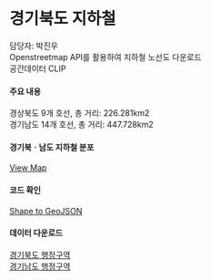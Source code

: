 # 경기북도 지하철

담당자: 박진우<br>
Openstreetmap API를 활용하여 지하철 노선도 다운로드<br>
공간데이터 CLIP<br>

#### 주요 내용

경상북도 9개 호선, 총 거리: 226.281km2 <br>
경기남도 14개 호선, 총 거리: 447.728km2 

#### 경기북ㆍ남도 지하철 분포
[View Map](https://jinuew.github.io/sicm2002-6/assets/subwaymap.html) 

#### 코드 확인
[Shape to GeoJSON](https://github.com/jinuew/sicm2002-6/blob/main/assets/Code/Shape_to_GeoJSON.ipynb)


#### 데이터 다운로드
[경기북도 행정구역](https://github.com/jinuew/sicm2002-6/raw/main/assets/Data/경기북도4326.zip)<br>
[경기남도 행정구역](https://github.com/jinuew/sicm2002-6/raw/main/assets/Data/경기남도4326.zip)

